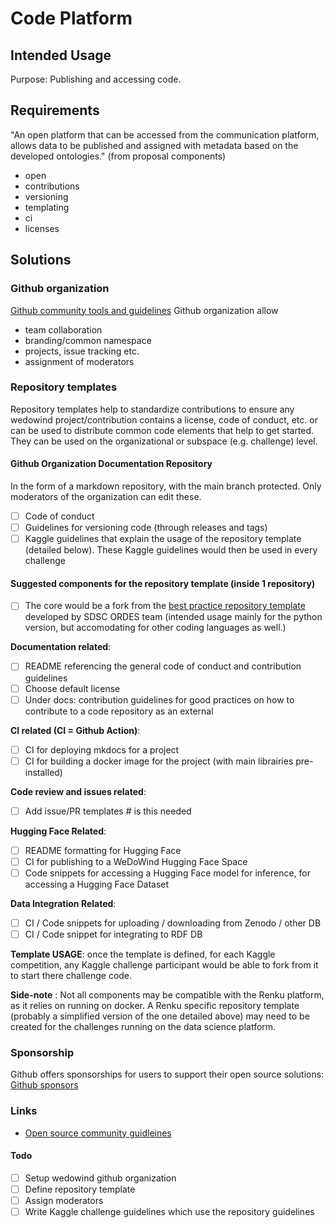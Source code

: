 # Code Platform

## Intended Usage

Purpose: Publishing and accessing code.

## Requirements

"An open platform that can be accessed from the communication platform, allows data to be published and assigned with metadata based on the developed ontologies." (from proposal components)

- open
- contributions
- versioning
- templating
- ci
- licenses

## Solutions

### Github organization

[Github community tools and guidelines](https://docs.github.com/en/communities)
Github organization allow
- team collaboration
- branding/common namespace
- projects, issue tracking etc.
- assignment of moderators

### Repository templates 

Repository templates help to standardize contributions to ensure any wedowind project/contribution contains a license, code of conduct, etc. or can be used to distribute common code elements that help to get started. They can be used on the organizational or subspace (e.g. challenge) level.

#### Github Organization Documentation Repository

In the form of a markdown repository, with the main branch protected. Only moderators of the organization can edit these.

- [ ] Code of conduct
- [ ] Guidelines for versioning code (through releases and tags)
- [ ] Kaggle guidelines that explain the usage of the repository template (detailed below). These Kaggle guidelines would then be used in every challenge

#### Suggested components for the repository template (inside 1 repository)

- [ ] The core would be a fork from the [best practice repository template](https://github.com/sdsc-ordes/repository-template) developed by SDSC ORDES team (intended usage mainly for the python version, but accomodating for other coding languages as well.)

**Documentation related**:

- [ ] README referencing the general code of conduct and contribution guidelines
- [ ] Choose default license
- [ ] Under docs: contribution guidelines for good practices on how to contribute to a code repository as an external

**CI related (CI = Github Action)**:

- [ ] CI for deploying mkdocs for a project
- [ ] CI for building a docker image for the project (with main librairies pre-installed)

**Code review and issues related**:

- [ ] Add issue/PR templates  # is this needed

**Hugging Face Related**:

- [ ] README formatting for Hugging Face
- [ ] CI for publishing to a WeDoWind Hugging Face Space
- [ ] Code snippets for accessing a Hugging Face model for inference, for accessing a Hugging Face Dataset

**Data Integration Related**:

- [ ] CI / Code snippets for uploading / downloading from Zenodo / other DB
- [ ] CI / Code snippet for integrating to RDF DB

**Template USAGE**: once the template is defined, for each Kaggle competition, any Kaggle challenge participant would be able to fork from it to start there challenge code.

**Side-note** : Not all components may be compatible with the Renku platform, as it relies on running on docker. A Renku specific repository template (probably a simplified version of the one detailed above) may need to be created for the challenges running on the data science platform.

### Sponsorship

Github offers sponsorships for users to support their open source solutions: [Github sponsors](https://github.com/sponsors)


### Links

- [Open source community guidleines](https://opensource.guide/building-community/)

#### Todo

- [ ] Setup wedowind github organization
- [ ] Define repository template
- [ ] Assign moderators
- [ ] Write Kaggle challenge guidelines which use the repository guidelines
